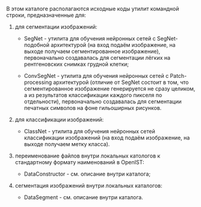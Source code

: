 В этом каталоге располагаются исходные коды утилит командной строки, предназначенные для:

 1) для сегментации изображений:

	- SegNet - утилита для обучения нейронных сетей с SegNet-подобной архитектурой (на вход подаём изображение, на выходе получаем сегментированное изображение), первоначально создавалась для сегментации лёгких на рентгеновских снимках грудной клетки;
		
	- ConvSegNet - утилита для обучения нейронных сетей с Patch-processing архитектурой (отличие от SegNet состоит в том, что сегментированное изображение генерируется не сразу целиком, а из результатов классификации каждого пикселя по отдельности), первоначально создавалась для сегментации печатных символов на фоне гильоширных рисунков.
	
 2) для классификации изображений:

	- ClassNet - утилита для обучения нейронных сетей классификации изображений (на вход подаём изображение, на выходе получаем метку класса).
	

 3) переименование файлов внутри локальных катологов к стандартному формату наименований в OpenIST:
	
	- DataConstructor - см. описание внутри каталога;  
	
 4) сегментация изображений внутри локальных каталогов:

	- DataSegment - см. описание внутри каталога. 